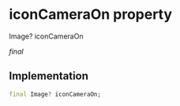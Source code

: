 


# iconCameraOn property







Image? iconCameraOn
  
_<span class="feature">final</span>_






## Implementation

```dart
final Image? iconCameraOn;
```







